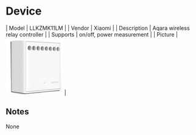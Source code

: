 
# Device

| Model | LLKZMK11LM  |
| Vendor  | Xiaomi  |
| Description | Aqara wireless relay controller |
| Supports | on/off, power measurement |
| Picture | ![../images/devices/LLKZMK11LM.jpg](../images/devices/LLKZMK11LM.jpg) |

## Notes

None
